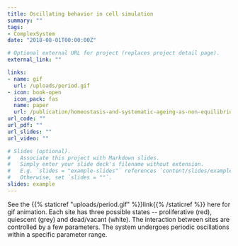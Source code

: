 ```yaml
---
title: Oscillating behavior in cell simulation
summary: ""
tags:
- ComplexSystem
date: "2018-08-01T00:00:00Z"

# Optional external URL for project (replaces project detail page).
external_link: ""

links:
- name: gif
  url: /uploads/period.gif
- icon: book-open
  icon_pack: fas
  name: paper
  url: /publication/homeostasis-and-systematic-ageing-as-non-equilibrium-phase-transitions-in-computational-multicellular-organizations/
url_code: ""
url_pdf: ""
url_slides: ""
url_video: ""

# Slides (optional).
#   Associate this project with Markdown slides.
#   Simply enter your slide deck's filename without extension.
#   E.g. `slides = "example-slides"` references `content/slides/example-slides.md`.
#   Otherwise, set `slides = ""`.
slides: example
---
```


See the {{% staticref "uploads/period.gif" %}}link{{% /staticref %}} here for gif animation. Each site has three possible states -- proliferative (red), quiescent (grey) and dead/vacant (white). The interaction between sites are controlled by a few parameters. The system undergoes periodic oscillations within a specific parameter range.
